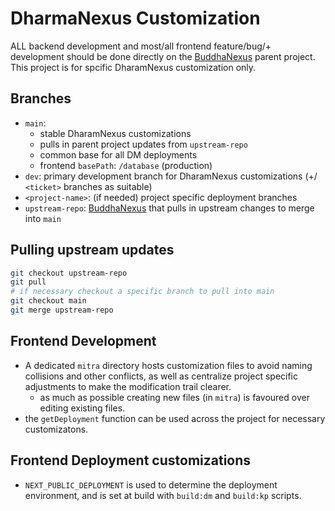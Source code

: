 # DharmaNexus Customization

ALL backend development and most/all frontend feature/bug/+ development should be done directly on the [BuddhaNexus](https://github.com/BuddhaNexus/buddhanexus) parent project. This project is for spcific DharamNexus customization only.

## Branches

- `main`:
  - stable DharamNexus customizations
  - pulls in parent project updates from `upstream-repo`
  - common base for all DM deployments
  - frontend `basePath`: `/database` (production)
- `dev`: primary development branch for DharamNexus customizations (+/ `<ticket>` branches as suitable)
- `<project-name>`: (if needed) project specific deployment branches
- `upstream-repo`: [BuddhaNexus](https://github.com/BuddhaNexus/buddhanexus) that pulls in upstream changes to merge into `main`

## Pulling upstream updates

```sh
git checkout upstream-repo
git pull
# if necessary checkout a specific branch to pull into main
git checkout main
git merge upstream-repo
```

## Frontend Development

- A dedicated `mitra` directory hosts customization files to avoid naming collisions and other conflicts, as well as centralize project specific adjustments to make the modification trail clearer.
  - as much as possible creating new files (in `mitra`) is favoured over editing existing files.
- the `getDeployment` function can be used across the project for necessary customizatons.

## Frontend Deployment customizations

- `NEXT_PUBLIC_DEPLOYMENT` is used to determine the deployment environment, and is set at build with `build:dm` and `build:kp` scripts.
